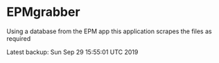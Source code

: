 # EPMgrabber
Using a database from the EPM app this application scrapes the files as required


Latest backup: Sun Sep 29 15:55:01 UTC 2019
